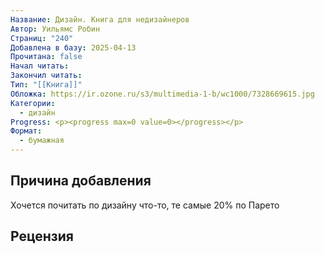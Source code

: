 ```yaml
---
Название: Дизайн. Книга для недизайнеров
Автор: Уильямс Робин
Страниц: "240"
Добавлена в базу: 2025-04-13
Прочитана: false
Начал читать: 
Закончил читать: 
Тип: "[[Книга]]"
Обложка: https://ir.ozone.ru/s3/multimedia-1-b/wc1000/7328669615.jpg
Категории:
  - дизайн
Progress: <p><progress max=0 value=0></progress></p>
Формат:
  - бумажная
---
```

## Причина добавления

Хочется почитать по дизайну что-то, те самые 20% по Парето 

## Рецензия
